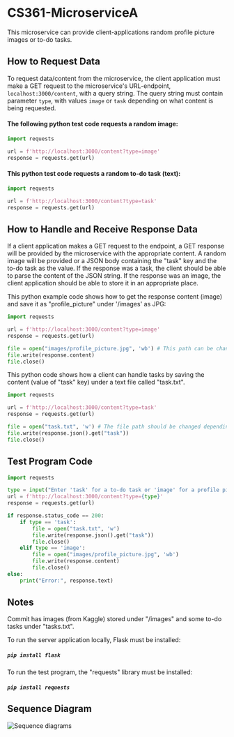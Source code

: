 # CS361-MicroserviceA

This microservice can provide client-applications random profile picture images or to-do tasks.


## How to Request Data
To request data/content from the microservice, the client application must make a GET request to the microservice's URL-endpoint, `localhost:3000/content`, with a query string. The query string must contain parameter `type`, with values `image` or `task` depending on what content is being requested. 

#### The following python test code requests a random image:

```python
import requests

url = f'http://localhost:3000/content?type=image'
response = requests.get(url)
```
#### This python test code requests a random to-do task (text):
```python
import requests

url = f'http://localhost:3000/content?type=task'
response = requests.get(url)
```

## How to Handle and Receive Response Data
If a client application makes a GET request to the endpoint, a GET response will be provided by the microservice with the appropriate content. A random image will be provided or a JSON body containing the "task" key and the to-do task as the value. If the response was a task, the client should be able to parse the content of the JSON string. If the response was an image, the client application should be able to store it in an appropriate place.

This python example code shows how to get the response content (image) and save it as "profile_picture" under '/images' as JPG:

```python
import requests

url = f'http://localhost:3000/content?type=image'
response = requests.get(url)

file = open("images/profile_picture.jpg", 'wb') # This path can be changed depending on where the image should be saved instead.
file.write(response.content)
file.close()
```

This python code shows how a client can handle tasks by saving the content (value of "task" key) under a text file called "task.txt".

```python
import requests

url = f'http://localhost:3000/content?type=task'
response = requests.get(url)

file = open("task.txt", 'w') # The file path should be changed depending on where the to-do task (plain text) should be written/stored in.
file.write(response.json().get("task"))
file.close()
```

## Test Program Code
```python
import requests

type = input("Enter 'task' for a to-do task or 'image' for a profile picture image: ").strip()
url = f'http://localhost:3000/content?type={type}'
response = requests.get(url)

if response.status_code == 200:
    if type == 'task':
        file = open("task.txt", 'w')
        file.write(response.json().get("task"))
        file.close()
    elif type == 'image':
        file = open("images/profile_picture.jpg", 'wb')
        file.write(response.content)
        file.close()
else:
    print("Error:", response.text)
```

## Notes
Commit has images (from Kaggle) stored under "/images" and some to-do tasks under "tasks.txt".

To run the server application locally, Flask must be installed: 
##### `pip install flask`
To run the test program, the "requests" library must be installed: 
##### `pip install requests`

## Sequence Diagram
![Sequence diagrams](https://github.com/user-attachments/assets/15c7bfe7-cff1-4870-a9e1-e9a811ce887f)



